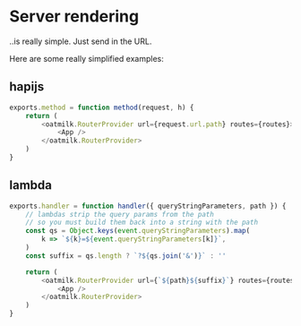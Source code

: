 # Server rendering

..is really simple. Just send in the URL.

Here are some really simplified examples:

## hapijs

```js
exports.method = function method(request, h) {
    return (
        <oatmilk.RouterProvider url={request.url.path} routes={routes}>
            <App />
        </oatmilk.RouterProvider>
    )
}
```

## lambda

```js
exports.handler = function handler({ queryStringParameters, path }) {
    // lambdas strip the query params from the path
    // so you must build them back into a string with the path
    const qs = Object.keys(event.queryStringParameters).map(
        k => `${k}=${event.queryStringParameters[k]}`,
    )
    const suffix = qs.length ? `?${qs.join('&')}` : ''

    return (
        <oatmilk.RouterProvider url={`${path}${suffix}`} routes={routes}>
            <App />
        </oatmilk.RouterProvider>
    )
}
```
